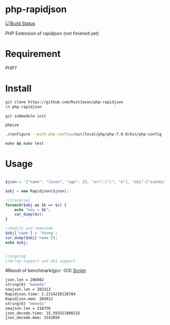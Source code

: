 # php-rapidjson

[![Build Status](https://travis-ci.org/RustJason/php-rapidjson.png?branch=master)](https://travis-ci.org/RustJason/php-rapidjson)

PHP Extension of rapidjson (not finished yet)

# Requirement

 PHP7

# Install

```sh
git clone https://github.com/RustJason/php-rapidjson
cd php-rapidjson

git submodule init

phpize

./configure --with-php-config=/usr/local/php/php-7.0.0/bin/php-config

make && make test

```

# Usage

```php

$json = '{"name": "Jason", "age": 23, "arr":["c", "e"], "obj":{"subobj"}}';

$obj = new Rapidjson($json);

//traversal
foreach($obj as $k => $v) {
	echo "key = $k";
	var_dump($v);
}

//modify and reencode
$obj['name'] = 'Young';
var_dump($obj['name']);
echo $obj;


//ongoing 
//Array support and obj support

```


#Result of benchmark(gcc -O3) [Script](https://github.com/RustJason/php-rapidjson/blob/master/benchmark.php):
```bash
json.len = 206082
string(6) "memeda"
newjson.len = 202313
Rapidjson.time: 2.2114210128784
Rapidjson.mem: 204912
string(6) "memeda"
newjson.len = 218756
json_decode.time: 15.593321800232
json_decode.mem: 1543856
```


